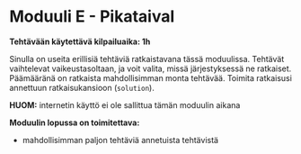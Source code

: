 # Moduuli E - Pikataival

**Tehtävään käytettävä kilpailuaika: 1h**

Sinulla on useita erillisiä tehtäviä ratkaistavana tässä moduulissa. Tehtävät vaihtelevat vaikeustasoltaan, ja voit valita, missä järjestyksessä ne ratkaiset. Päämääränä on ratkaista mahdollisimman monta tehtävää. Toimita ratkaisusi annettuun ratkaisukansioon (`solution`).

**HUOM:** internetin käyttö ei ole sallittua tämän moduulin aikana

**Moduulin lopussa on toimitettava:**

- mahdollisimman paljon tehtäviä annetuista tehtävistä
